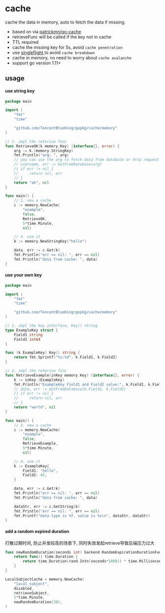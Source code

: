 # cache

cache the data in memory, auto to fetch the data if missing.

- based on via [patrickmn/go-cache](https://github.com/patrickmn/go-cache)
- retrieveFunc will be called if the key not in cache
- TTL required
- cache the missing key for 5s, avoid `cache penetration`
- use [singleflight ](https://godoc.org/golang.org/x/sync/singleflight) to avoid `cache breakdown`
- cache in memory, no need to worry about `cache avalanche`
- support go version 1.11+

## usage

#### use string key

```go
package main

import (
	"fmt"
	"time"

	"github.com/TencentBlueKing/gopkg/cache/memory"
)

// 1. impl the reterive func
func RetrieveOK(k memory.Key) (interface{}, error) {
	arg := k.(memory.StringKey)
	fmt.Println("arg: ", arg)
	// you can use the arg to fetch data from database or http request
	// username, err := GetFromDatabase(arg)
	// if err != nil {
	//     return nil, err
	// }
	return "ok", nil
}

func main() {
	// 2. new a cache
	c := memory.NewCache(
		"example",
		false,
		RetrieveOK,
		5*time.Minute,
		nil)

	// 4. use it
	k := memory.NewStringKey("hello")

	data, err := c.Get(k)
	fmt.Println("err == nil: ", err == nil)
	fmt.Println("data from cache: ", data)
}
```

#### use your own key


```go
package main

import (
	"fmt"
	"time"

	"github.com/TencentBlueKing/gopkg/cache/memory"
)

// 1. impl the key interface, Key() string
type ExampleKey struct {
	Field1 string
	Field2 int64
}

func (k ExampleKey) Key() string {
	return fmt.Sprintf("%s:%d", k.Field1, k.Field2)
}

// 2. impl the reterive func
func RetrieveExample(inKey memory.Key) (interface{}, error) {
	k := inKey.(ExampleKey)
	fmt.Println("ExampleKey Field1 and Field2 value:", k.Field1, k.Field2)
	// data, err := GetFromDatabase(k.Field1, k.Field2)
	// if err != nil {
	//     return nil, err
	// }
	return "world", nil
}

func main() {
	// 3. new a cache
	c := memory.NewCache(
		"example",
		false,
		RetrieveExample,
		5*time.Minute,
		nil)

	// 4. use it
	k := ExampleKey{
		Field1: "hello",
		Field2: 42,
	}

	data, err := c.Get(k)
	fmt.Println("err == nil: ", err == nil)
	fmt.Println("data from cache: ", data)

	dataStr, err := c.GetString(k)
	fmt.Println("err == nil: ", err == nil)
	fmt.Printf("data type is %T, value is %s\n", dataStr, dataStr)
}
```

#### add a random expired duration

打散过期时间, 防止并发较高的场景下, 同时失效发起retrieve导致后端压力过大


```go
func newRandomDuration(seconds int) backend.RandomExpirationDurationFunc {
	return func() time.Duration {
		return time.Duration(rand.Intn(seconds*1000)) * time.Millisecond
	}
}

LocalSubjectCache = memory.NewCache(
    "local_subject",
    disabled,
    retrieveSubject,
    1*time.Minute,
    newRandomDuration(30),
)
```
